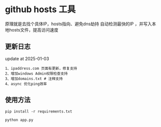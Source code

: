 # github hosts 工具

原理就是去找个具体IP，hosts指向、避免dns劫持
自动检测最快的IP ，并写入本地hosts文件，提高访问速度

## 更新日志
update at 2025-01-03
```
1、ipaddress.com 页面有更新，修复支持
2、增加windows Admin权限检查支持
3、增加domains.txt # 注释支持
4、async 优化ping效率
```

## 使用方法

```
pip install -r requirements.txt

python app.py
```
